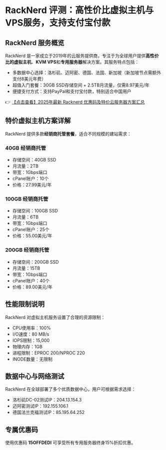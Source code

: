 # RackNerd 评测：高性价比虚拟主机与VPS服务，支持支付宝付款

## RackNerd 服务概览

RackNerd 是一家成立于2019年的云服务提供商，专注于为全球用户提供**高性价比的虚拟主机**、**KVM VPS**和**专用服务器**解决方案。其服务特点包括：

- 多数据中心选择：洛杉矶、迈阿密、德国、法国、新加坡（新加坡节点需额外支付8美元年费）
- 超值入门套餐：30GB SSD存储空间 + 2.5TB月流量，仅需8.97美元/年
- 便捷支付方式：支持PayPal和支付宝付款，特别适合中国用户

👉 [【点击查看】2025年最新 Racknerd 优惠码及特价云服务器方案汇总](https://bit.ly/Rack_Nerd)

## 特价虚拟主机方案详解

RackNerd 提供多款**经销商托管套餐**，适合不同规模的建站需求：

### 40GB 经销商托管
- 存储空间：40GB SSD
- 月流量：2TB
- 带宽：1Gbps端口
- cPanel账户：10个
- 价格：27.99美元/年

### 100GB 经销商托管
- 存储空间：100GB SSD
- 月流量：6TB
- 带宽：1Gbps端口
- cPanel账户：25个
- 价格：55.00美元/年

### 200GB 经销商托管
- 存储空间：200GB SSD
- 月流量：15TB
- 带宽：1Gbps端口
- cPanel账户：40个
- 价格：89.00美元/年

## 性能限制说明

RackNerd 对虚拟主机服务设置了合理的资源限制：

- CPU使用率：100%
- I/O速度：80 MB/s
- IOPS限制：15,000
- 物理内存：1GB
- 进程限制：EPROC 200/NPROC 220
- INODE数量：无限制

## 数据中心与网络测试

RackNerd 在全球部署了多个优质数据中心，用户可根据需求选择：

- 洛杉矶DC-02测试IP：204.13.154.3
- 迈阿密测试IP：192.155.106.1
- 德国法兰克福测试IP：85.195.64.252

## 专属优惠码

使用优惠码 **15OFFDEDI** 可享受所有专用服务器终身15%折扣优惠。